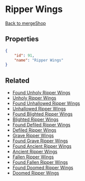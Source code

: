 # Ripper Wings

<no description available>

[Back to mergeShop](../merge-shops.md)

## Properties

```json
{
    "id": 91,
    "name": "Ripper Wings"
}
```

## Related

- [Found Unholy Ripper Wings](../items/18248-found-unholy-ripper-wings.md)
- [Unholy Ripper Wings](../items/18249-unholy-ripper-wings.md)
- [Found Unhallowed Ripper Wings](../items/12082-found-unhallowed-ripper-wings.md)
- [Unhallowed Ripper Wings](../items/12083-unhallowed-ripper-wings.md)
- [Found Blighted Ripper Wings](../items/5741-found-blighted-ripper-wings.md)
- [Blighted Ripper Wings](../items/5747-blighted-ripper-wings.md)
- [Found Defiled Ripper Wings](../items/5740-found-defiled-ripper-wings.md)
- [Defiled Ripper Wings](../items/5746-defiled-ripper-wings.md)
- [Grave Ripper Wings](../items/5745-grave-ripper-wings.md)
- [Found Grave Ripper Wings](../items/5739-found-grave-ripper-wings.md)
- [Found Ancient Ripper Wings](../items/5738-found-ancient-ripper-wings.md)
- [Ancient Ripper Wings](../items/5744-ancient-ripper-wings.md)
- [Fallen Ripper Wings](../items/5743-fallen-ripper-wings.md)
- [Found Fallen Ripper Wings](../items/5737-found-fallen-ripper-wings.md)
- [Found Doomed Ripper Wings](../items/5736-found-doomed-ripper-wings.md)
- [Doomed Ripper Wings](../items/5742-doomed-ripper-wings.md)

